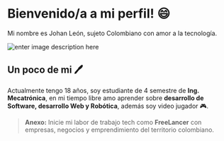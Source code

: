 # Bienvenido/a a mi perfil! 😄

Mi nombre es Johan León, sujeto Colombiano con amor a la tecnología.

![enter image description here](https://lh3.googleusercontent.com/LQ9ErFdNq4fabEY2Z1Cqx0GQW9X1twQ5KKIgwEtUZ_UcWYHUsb83b0eAUGE9zUegFKVkNBeHtOw41AuQY87It5qqQ-KOvsw-6Ct3P_xe-dplSUZ20bGoUtg5l1j3NtkDVm8bx_5mk-ZQPqED2yeQ0Ta8OkV5xVaOqHESogw9ljEPQAv3XJHGFKEn3TnM6SdYEAneVxTHO8DJ4qcW_ny81J2mi9HARSAy--gXK_soTPs2ffrrFxFHUct0WhMzsdCBd5dtAbq8J31jim1ydrBj6HYQtXDLtW7bfKBFhQsxDoTirZm9Ee5fVjP1_FFw7HPXEBedArxytXSSqkVCw9z9wWzblVMORGjYGpoo75TqPIpbvxM1mZ8WfTIjX3oJ3GR1CvgXki8DkCHUUGwdbgsl_ET_0Hyw2ZyZLPO12erC-pJDO-JULnCVo4m7S3ZJD7Dk0glrGTgIP-7wKSE52-i2wlEVDLgN74O28VgPXZkQOsLqF3rbeHFJb_jDfipN5nLgL2mlN8MK-FU0foL9i_SjuwfeMOQqXtbBBjf1C6Fe5I8M1U1Xlk2oAxFISjV_Za51DzO5K4RldVClsoSrOn4bBulr-w7BH3iP4WejCVsPyRsK-jd9khVAvHvq3E4HQL5ga2rk2chJIKFgcL2pdEBFbJnJRmhpy2qv_0SiY4KCPQjuzYdgGqzKB1-EFhPBxJ0Ws29Z8Tg0hfCd7PIk13958b391DP1GvQINkVmpMapNb8-nzib8AlqhIDDCuZ2R4mYmWA8XpTl1mQByTsfR08GcOcVZ4JqnZ3YwAgXnvcQUw0geAv__tOv3uIfUNjDa7hbZiK17LAuY0pcEz3eMt4oyRmWkzoLeYgO0L1NKB-OHAbK3c9FXV5Na-9jqg0MiV3Z9bd6fGSs=w1351-h442-no?authuser=0)

## Un poco de mi 🖊

Actualmente tengo 18 años, soy estudiante de 4 semestre de **Ing. Mecatrónica**, en mi tiempo libre amo aprender sobre **desarrollo de Software, desarrollo Web y Robótica**, además soy video jugador 🎮.

> **Anexo:** Inicie mi labor de trabajo tech como **FreeLancer** con empresas, negocios y emprendimiento del territorio colombiano.
